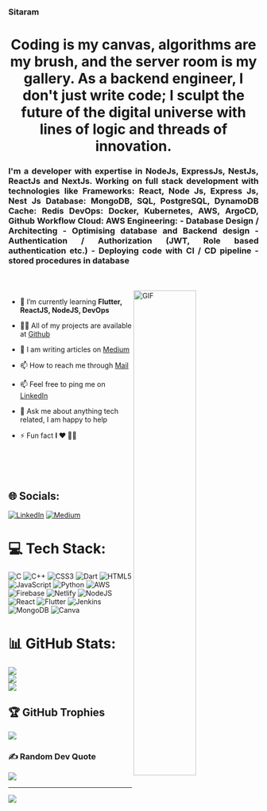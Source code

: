 ### Sitaram

<h1 align="center">Coding is my canvas, algorithms are my brush, and the server room is my gallery. As a backend engineer, I don't just write code; I sculpt the future of the digital universe with lines of logic and threads of innovation.</h1>
<h3 align="justify">I'm a developer with expertise in NodeJs, ExpressJs, NestJs, ReactJs and NextJs.
Working on full stack development with technologies like 
Frameworks: React, Node Js, Express Js, Nest Js
Database: MongoDB, SQL, PostgreSQL, DynamoDB
Cache: Redis
DevOps: Docker, Kubernetes, AWS, ArgoCD, Github Workflow
Cloud: AWS
Engineering: 
- Database Design / Architecting
- Optimising database and Backend design
- Authentication / Authorization (JWT, Role based authentication etc.)
- Deploying code with CI / CD pipeline
- stored procedures in database
  
</h3>
<br />
<br />

<img align="right" alt="GIF" src="assets/programmer.gif" width="50%" />

- 🌱 I’m currently learning **Flutter, ReactJS, NodeJS, DevOps**

- 👨‍💻 All of my projects are available at [Github](https://github.com/Raj-Dave-1?tab=repositories)

- 📝 I am writing articles on [Medium](https://medium.com/@rajdave03rh)

- 📫 How to reach me through [Mail](mailto:rajdave03rh@gmail.com)

- 📫 Feel free to ping me on [LinkedIn](https://www.linkedin.com/in/omns-raj/)

- 💬 Ask me about anything tech related, I am happy to help

- ⚡ Fun fact **I ❤️ 👨‍💻**

<br/>
<br/>
<br/>

## 🌐 Socials:
[![LinkedIn](https://img.shields.io/badge/LinkedIn-%230077B5.svg?logo=linkedin&logoColor=white)](https://linkedin.com/in/omns-raj) [![Medium](https://img.shields.io/badge/Medium-12100E?logo=medium&logoColor=white)](https://medium.com/@rajdave03rh) 

# 💻 Tech Stack:
![C](https://img.shields.io/badge/c-%2300599C.svg?style=for-the-badge&logo=c&logoColor=white) ![C++](https://img.shields.io/badge/c++-%2300599C.svg?style=for-the-badge&logo=c%2B%2B&logoColor=white) ![CSS3](https://img.shields.io/badge/css3-%231572B6.svg?style=for-the-badge&logo=css3&logoColor=white) ![Dart](https://img.shields.io/badge/dart-%230175C2.svg?style=for-the-badge&logo=dart&logoColor=white) ![HTML5](https://img.shields.io/badge/html5-%23E34F26.svg?style=for-the-badge&logo=html5&logoColor=white) ![JavaScript](https://img.shields.io/badge/javascript-%23323330.svg?style=for-the-badge&logo=javascript&logoColor=%23F7DF1E) ![Python](https://img.shields.io/badge/python-3670A0?style=for-the-badge&logo=python&logoColor=ffdd54) ![AWS](https://img.shields.io/badge/AWS-%23FF9900.svg?style=for-the-badge&logo=amazon-aws&logoColor=white) ![Firebase](https://img.shields.io/badge/firebase-%23039BE5.svg?style=for-the-badge&logo=firebase) ![Netlify](https://img.shields.io/badge/netlify-%23000000.svg?style=for-the-badge&logo=netlify&logoColor=#00C7B7) ![NodeJS](https://img.shields.io/badge/node.js-6DA55F?style=for-the-badge&logo=node.js&logoColor=white) ![React](https://img.shields.io/badge/react-%2320232a.svg?style=for-the-badge&logo=react&logoColor=%2361DAFB) ![Flutter](https://img.shields.io/badge/Flutter-%2302569B.svg?style=for-the-badge&logo=Flutter&logoColor=white) ![Jenkins](https://img.shields.io/badge/jenkins-%232C5263.svg?style=for-the-badge&logo=jenkins&logoColor=white) ![MongoDB](https://img.shields.io/badge/MongoDB-%234ea94b.svg?style=for-the-badge&logo=mongodb&logoColor=white) ![Canva](https://img.shields.io/badge/Canva-%2300C4CC.svg?style=for-the-badge&logo=Canva&logoColor=white)
# 📊 GitHub Stats:
![](https://github-readme-stats.vercel.app/api?username=Raj-Dave-1&theme=blueberry&hide_border=false&include_all_commits=true&count_private=true)<br/>
![](https://github-readme-streak-stats.herokuapp.com/?user=Raj-Dave-1&theme=blueberry&hide_border=false)<br/>
![](https://github-readme-stats.vercel.app/api/top-langs/?username=Raj-Dave-1&theme=blueberry&hide_border=false&include_all_commits=true&count_private=true&layout=compact)

## 🏆 GitHub Trophies
![](https://github-profile-trophy.vercel.app/?username=Raj-Dave-1&theme=onestar&no-frame=true&no-bg=true&margin-w=4)

### ✍️ Random Dev Quote
![](https://quotes-github-readme.vercel.app/api?type=horizontal&theme=radical)

---
[![](https://visitcount.itsvg.in/api?id=Raj-Dave-1&icon=0&color=0)](https://visitcount.itsvg.in)

<!-- Proudly created with GPRM ( https://gprm.itsvg.in ) -->
